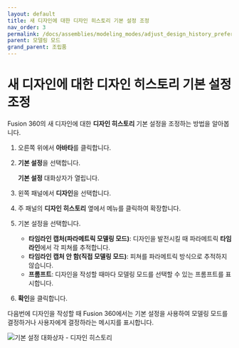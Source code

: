 ```yaml
---
layout: default
title: 새 디자인에 대한 디자인 히스토리 기본 설정 조정
nav_order: 3
permalink: /docs/assemblies/modeling_modes/adjust_design_history_preference_for_new_designs
parent: 모델링 모드
grand_parent: 조립품
---
```

새 디자인에 대한 디자인 히스토리 기본 설정 조정
===========================

Fusion 360의 새 디자인에 대한 **디자인 히스토리** 기본 설정을 조정하는 방법을 알아봅니다.

1.  오른쪽 위에서 **아바타**를 클릭합니다.
    
2.  **기본 설정**을 선택합니다.
    
    **기본 설정** 대화상자가 열립니다.
    
3.  왼쪽 패널에서 **디자인**을 선택합니다.
    
4.  주 패널의 **디자인 히스토리** 옆에서 메뉴를 클릭하여 확장합니다.
    
5.  기본 설정을 선택합니다.
    
    *   **타임라인 캡처(파라메트릭 모델링 모드)**: 디자인을 발전시킬 때 파라메트릭 **타임라인**에서 각 피쳐를 추적합니다.
    *   **타임라인 캡처 안 함(직접 모델링 모드)**: 피쳐를 파라메트릭 방식으로 추적하지 않습니다.
    *   **프롬프트**: 디자인을 작성할 때마다 모델링 모드를 선택할 수 있는 프롬프트를 표시합니다.
6.  **확인**을 클릭합니다.
    

다음번에 디자인을 작성할 때 Fusion 360에서는 기본 설정을 사용하여 모델링 모드를 결정하거나 사용자에게 결정하라는 메시지를 표시합니다.

![기본 설정 대화상자 - 디자인 히스토리](https://help.autodesk.com/cloudhelp/KOR/Fusion-Assemble/images/dialog/preferences-design-history.png)